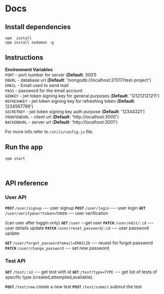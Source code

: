 # Docs
## Install dependencies
    npm  install
    npm install nodemon -g
    
## Instructions
 __Environment Variables__
  <br>
`PORT` - port number for server (__Default__: 3001)
<br>
`DBURL` - database url (__Default__: 'mongodb://localhost:27017/test-project')
<br>
`EMAIL` - Email used to send mail
<br>
`PASS` - password for the email account
<br>
`GENKEY` - jwt token signing key for general purposes (__Default__: '121212121211')
<br>
`REFRESHKEY` - jwt token signing key for refreshing token (__Default__: 1234567789')
<br>
`SECRETKEY` - jwt token signing key auth purpose (__Default__: '12344321')
<br>
`FRONTENDURL` - client url (__Default__: 'http://localhost:3000')
<br>
`BACKENDURL` - server url (__Default__: 'http://localhost:3001')
<br>

For more info refer to `/utils/config.js` file.


## Run the app
    npm start
<br>

## API reference
### User API 
__`POST`__ `/user/signup`  --- user signup
__`POST`__  `/user/login`  --- user login
__`GET`__ `/user/verifyUser?token=TOKEN` --- user verification

(can user after loggin only)
__`GET`__ `/user` --get user 
__`PATCH`__ `/user/edit/:id` --- user details update
__`PATCH`__ `/user/reset_password/:id` --- user password update

__`GET`__ `/user/forgot_password?email=EMAILID` --- reuest for forgot password
__`PATCH`__ `/user/change_password` --- set new password

### Test API 
__`GET`__ `/test/:id`  --- get test with id
__`GET`__  `/test?type=TYPE`  --- get list of tests of specific type (created,attempted,available).

__`POST`__ `/test/new` create a new test
__`POST`__ `/test/submit` submut the test